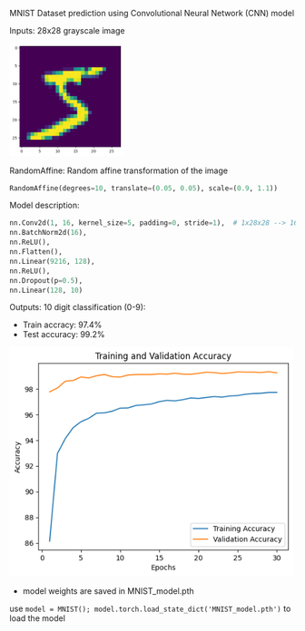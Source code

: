 MNIST Dataset prediction using Convolutional Neural Network (CNN) model

Inputs: 28x28 grayscale image

<img src="https://github.com/dihcuierc/MNIST-CNN/blob/main/images/input%20image.png?raw=true" alt="image sample" width="200"/>

RandomAffine: Random affine transformation of the image

```python
RandomAffine(degrees=10, translate=(0.05, 0.05), scale=(0.9, 1.1))
```

Model description:

```python
nn.Conv2d(1, 16, kernel_size=5, padding=0, stride=1),  # 1x28x28 --> 16x24x24
nn.BatchNorm2d(16),
nn.ReLU(),
nn.Flatten(),
nn.Linear(9216, 128),
nn.ReLU(),
nn.Dropout(p=0.5),
nn.Linear(128, 10)
```

Outputs: 10 digit classification (0-9):

- Train accracy: 97.4%
- Test accuracy: 99.2%

<img src="https://github.com/dihcuierc/MNIST-CNN/blob/main/images/accuracy.png?raw=true" alt="train and test accuracy" width="500"/>

- model weights are saved in MNIST_model.pth

use `model = MNIST(); model.torch.load_state_dict('MNIST_model.pth')` to load the model
